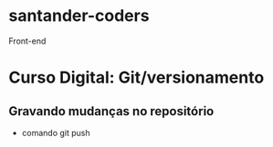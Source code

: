 # santander-coders
 Front-end

 # Curso Digital: Git/versionamento

 ## Gravando mudanças no repositório
 * comando git push